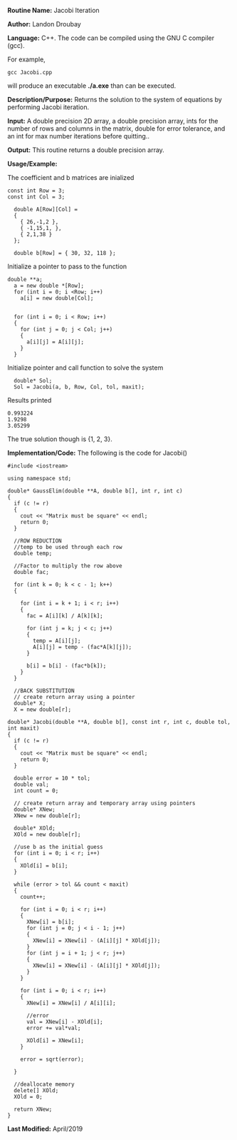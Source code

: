 **Routine Name:**           Jacobi Iteration

**Author:** Landon Droubay

**Language:** C++. The code can be compiled using the GNU C compiler (gcc).

For example,

    gcc Jacobi.cpp

will produce an executable **./a.exe** than can be executed. 

**Description/Purpose:** Returns the solution to the system of equations by performing Jacobi iteration.

**Input:** A double precision 2D array, a double precision array, ints for the number of rows and columns
in the matrix, double for error tolerance, and an int for max number iterations before quitting..

**Output:** This routine returns a double precision array.

**Usage/Example:**

The coefficient and b matrices are inialized

```c_cpp
const int Row = 3;
const int Col = 3;

  double A[Row][Col] =
  {
    { 26,-1,2 },
    { -1,15,1, },
    { 2,1,38 }
  };

  double b[Row] = { 30, 32, 118 };
```

Initialize a pointer to pass to the function

```c_cpp
double **a;
  a = new double *[Row];
  for (int i = 0; i <Row; i++)
    a[i] = new double[Col];


  for (int i = 0; i < Row; i++)
  {
    for (int j = 0; j < Col; j++)
    {
      a[i][j] = A[i][j];
    }
  }
```

Initialize pointer and call function to solve the system

```c_cpp
  double* Sol;
  Sol = Jacobi(a, b, Row, Col, tol, maxit);
```

Results printed

```c_cpp
0.993224
1.9298
3.05299
```
The true solution though is {1, 2, 3}.

**Implementation/Code:** The following is the code for Jacobi()

```c_cpp
#include <iostream>

using namespace std;

double* GaussElim(double **A, double b[], int r, int c)
{
  if (c != r)
  {
    cout << "Matrix must be square" << endl;
    return 0;
  }

  //ROW REDUCTION
  //temp to be used through each row
  double temp;

  //Factor to multiply the row above
  double fac;

  for (int k = 0; k < c - 1; k++)
  {

    for (int i = k + 1; i < r; i++)
    {
      fac = A[i][k] / A[k][k];

      for (int j = k; j < c; j++)
      {
        temp = A[i][j];
        A[i][j] = temp - (fac*A[k][j]);
      }

      b[i] = b[i] - (fac*b[k]);
    }
  }

  //BACK SUBSTITUTION
  // create return array using a pointer
  double* X;
  X = new double[r];

double* Jacobi(double **A, double b[], const int r, int c, double tol, int maxit)
{
  if (c != r)
  {
    cout << "Matrix must be square" << endl;
    return 0;
  }

  double error = 10 * tol;
  double val;
  int count = 0;

  // create return array and temporary array using pointers
  double* XNew;
  XNew = new double[r];

  double* XOld;
  XOld = new double[r];

  //use b as the initial guess
  for (int i = 0; i < r; i++)
  {
    XOld[i] = b[i];
  }

  while (error > tol && count < maxit)
  {
    count++;

    for (int i = 0; i < r; i++)
    {
      XNew[i] = b[i];
      for (int j = 0; j < i - 1; j++)
      {
        XNew[i] = XNew[i] - (A[i][j] * XOld[j]);
      }
      for (int j = i + 1; j < r; j++)
      {
        XNew[i] = XNew[i] - (A[i][j] * XOld[j]);
      }
    }

    for (int i = 0; i < r; i++)
    {
      XNew[i] = XNew[i] / A[i][i];
      
      //error
      val = XNew[i] - XOld[i];
      error += val*val;

      XOld[i] = XNew[i];
    }

    error = sqrt(error);

  }

  //deallocate memory
  delete[] XOld;
  XOld = 0;

  return XNew;
}
```
**Last Modified:** April/2019


